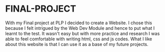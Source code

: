 # FINAL-PROJECT
With my Final project at PLP I decided to create a Website.
I chose this because I felt intrigued by the Web Dev Module and hence to put what I learnt to the test.
It wasn't easy but with more practice and research I was able to feel comfortable with writing html, css and js codes.
What I like about this website is that I can use it as a base of my future projects.
